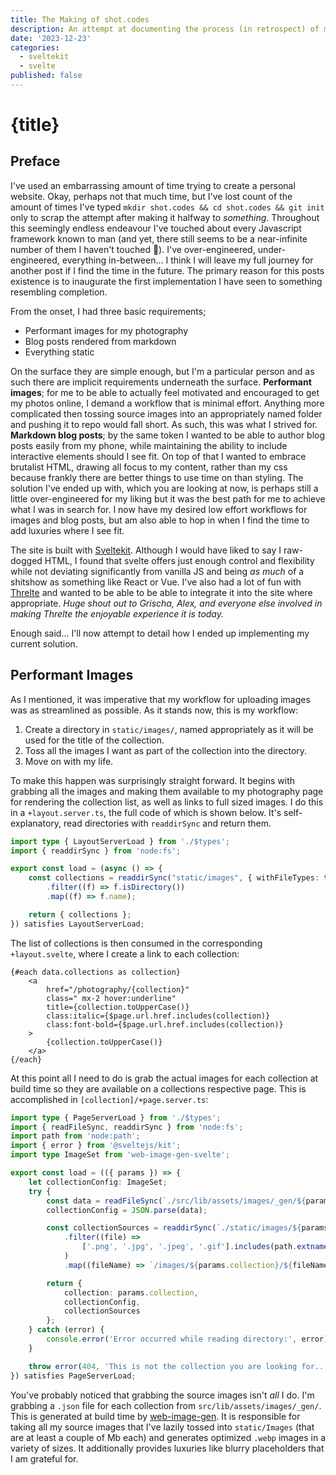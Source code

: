 ```yaml
---
title: The Making of shot.codes
description: An attempt at documenting the process (in retrospect) of making this my webpage.
date: '2023-12-23'
categories:
  - sveltekit
  - svelte
published: false
---
```


# {title}

## Preface

I've used an embarrassing amount of time trying to create a personal website. Okay, perhaps not that much time, but I've lost count of the amount of times I've typed `mkdir shot.codes && cd shot.codes && git init` only to scrap the attempt after making it halfway to *something*. Throughout this seemingly endless endeavour I've touched about every Javascript framework known to man (and yet, there still seems to be a near-infinite number of them I haven't touched 🤔). I've over-engineered, under-engineered, everything in-between... I think I will leave my full journey for another post if I find the time in the future. The primary reason for this posts existence is to inaugurate the first implementation I have seen to something resembling completion.

From the onset, I had three basic requirements;
- Performant images for my photography
- Blog posts rendered from markdown
- Everything static

On the surface they are simple enough, but I'm a particular person and as such there are implicit requirements underneath the surface. **Performant images**; for me to be able to actually feel motivated and encouraged to get my photos online, I demand a workflow that is minimal effort. Anything more complicated then tossing source images into an appropriately named folder and pushing it to repo would fall short. As such, this was what I strived for. **Markdown blog posts**; by the same token I wanted to be able to author blog posts easily from my phone, while maintaining the ability to include interactive elements should I see fit. On top of that I wanted to embrace brutalist HTML, drawing all focus to my content, rather than my css because frankly there are better things to use time on than styling. The solution I've ended up with, which you are looking at now, is perhaps still a little over-engineered for my liking but it was the best path for me to achieve what I was in search for. I now have my desired low effort workflows for images and blog posts, but am also able to hop in when I find the time to add luxuries where I see fit.

The site is built with [Sveltekit](https://kit.svelte.dev/). Although I would have liked to say I raw-dogged HTML, I found that svelte offers just enough control and flexibility while not deviating significantly from vanilla JS and being *as much* of a shitshow as something like React or Vue. I've also had a lot of fun with [Threlte](https://threlte.xyz/) and wanted to be able to be able to integrate it into the site where appropriate. *Huge shout out to Grischa, Alex, and everyone else involved in making Threlte the enjoyable experience it is today.* 

Enough said... I'll now attempt to detail how I ended up implementing my current solution.

## Performant Images

As I mentioned, it was imperative that my workflow for uploading images was as streamlined as possible. As it stands now, this is my workflow:
1. Create a directory in `static/images/`, named appropriately as it will be used for the title of the collection.
2. Toss all the images I want as part of the collection into the directory.
3. Move on with my life.

To make this happen was surprisingly straight forward. It begins with grabbing all the images and making them available to my photography page for rendering the collection list, as well as links to full sized images. I do this in a `+layout.server.ts`, the full code of which is shown below. It's self-explanatory, read directories with `readdirSync` and return them.


```ts
import type { LayoutServerLoad } from './$types';
import { readdirSync } from 'node:fs';

export const load = (async () => {
	const collections = readdirSync("static/images", { withFileTypes: true })
		.filter((f) => f.isDirectory())
		.map((f) => f.name);

	return { collections };
}) satisfies LayoutServerLoad;
```

The list of collections is then consumed in the corresponding `+layout.svelte`, where I create a link to each collection:

```svelte
{#each data.collections as collection}
	<a
		href="/photography/{collection}"
		class=" mx-2 hover:underline"
		title={collection.toUpperCase()}
		class:italic={$page.url.href.includes(collection)}
		class:font-bold={$page.url.href.includes(collection)}
	>
		{collection.toUpperCase()}
	</a>
{/each}
```

At this point all I need to do is grab the actual images for each collection at build time so they are available on a collections respective page. This is accomplished in `[collection]/+page.server.ts`:

```ts
import type { PageServerLoad } from './$types';
import { readFileSync, readdirSync } from 'node:fs';
import path from 'node:path';
import { error } from '@sveltejs/kit';
import type ImageSet from 'web-image-gen-svelte';

export const load = (({ params }) => {
	let collectionConfig: ImageSet;
	try {
		const data = readFileSync(`./src/lib/assets/images/_gen/${params.collection}.json`, 'utf-8');
		collectionConfig = JSON.parse(data);

		const collectionSources = readdirSync(`./static/images/${params.collection}`)
			.filter((file) =>
				['.png', '.jpg', '.jpeg', '.gif'].includes(path.extname(file).toLowerCase())
			)
			.map((fileName) => `/images/${params.collection}/${fileName}`);

		return {
			collection: params.collection,
			collectionConfig,
			collectionSources
		};
	} catch (error) {
		console.error('Error occurred while reading directory:', error);
	}

	throw error(404, 'This is not the collection you are looking for...');
}) satisfies PageServerLoad;
```

You've probably noticed that grabbing the source images isn't *all* I do. I'm grabbing a `.json` file for each collection from `src/lib/assets/images/_gen/`. This is generated at build time by [web-image-gen](https://github.com/brev/web-image-gen). It is responsible for taking all my source images that I've lazily tossed into `static/Images` (that are at least a couple of Mb each) and generates optimized `.webp` images in a variety of sizes. It additionally provides luxuries like blurry placeholders that I am grateful for.
